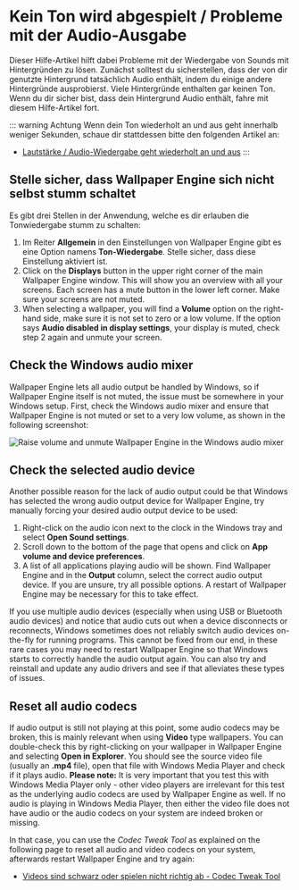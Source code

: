 # Kein Ton wird abgespielt / Probleme mit der Audio-Ausgabe
Dieser Hilfe-Artikel hilft dabei Probleme mit der Wiedergabe von Sounds mit Hintergründen zu lösen. Zunächst solltest du sicherstellen, dass der von dir genutzte Hintergrund tatsächlich Audio enthält, indem du einige andere Hintergründe ausprobierst. Viele Hintergründe enthalten gar keinen Ton. Wenn du dir sicher bist, dass dein Hintergrund Audio enthält, fahre mit diesem Hilfe-Artikel fort.

::: warning
Achtung Wenn dein Ton wiederholt an und aus geht innerhalb weniger Sekunden, schaue dir stattdessen bitte den folgenden Artikel an:

* [Lautstärke / Audio-Wiedergabe geht wiederholt an und aus](/audio/intermittent)
:::

## Stelle sicher, dass Wallpaper Engine sich nicht selbst stumm schaltet
Es gibt drei Stellen in der Anwendung, welche es dir erlauben die Tonwiedergabe stumm zu schalten:

1. Im Reiter **Allgemein** in den Einstellungen von Wallpaper Engine gibt es eine Option namens **Ton-Wiedergabe**. Stelle sicher, dass diese Einstellung aktiviert ist.
2. Click on the **Displays** button in the upper right corner of the main Wallpaper Engine window. This will show you an overview with all your screens. Each screen has a mute button in the lower left corner. Make sure your screens are not muted.
3. When selecting a wallpaper, you will find a **Volume** option on the right-hand side, make sure it is not set to zero or a low volume. If the option says **Audio disabled in display settings**, your display is muted, check step 2 again and unmute your screen.

## Check the Windows audio mixer
Wallpaper Engine lets all audio output be handled by Windows, so if Wallpaper Engine itself is not muted, the issue must be somewhere in your Windows setup. First, check the Windows audio mixer and ensure that Wallpaper Engine is not muted or set to a very low volume, as shown in the following screenshot:

![Raise volume and unmute Wallpaper Engine in the Windows audio mixer](./audiomixer.png)

## Check the selected audio device
Another possible reason for the lack of audio output could be that Windows has selected the wrong audio output device for Wallpaper Engine, try manually forcing your desired audio output device to be used:

1. Right-click on the audio icon next to the clock in the Windows tray and select **Open Sound settings**.
2. Scroll down to the bottom of the page that opens and click on **App volume and device preferences**.
3. A list of all applications playing audio will be shown. Find Wallpaper Engine and in the **Output** column, select the correct audio output device. If you are unsure, try all possible options. A restart of Wallpaper Engine may be necessary for this to take effect.

If you use multiple audio devices (especially when using USB or Bluetooth audio devices) and notice that audio cuts out when a device disconnects or reconnects, Windows sometimes does not reliably switch audio devices on-the-fly for running programs. This cannot be fixed from our end, in these rare cases you may need to restart Wallpaper Engine so that Windows starts to correctly handle the audio output again. You can also try and reinstall and update any audio drivers and see if that alleviates these types of issues.

## Reset all audio codecs

If audio output is still not playing at this point, some audio codecs may be broken, this is mainly relevant when using **Video** type wallpapers. You can double-check this by right-clicking on your wallpaper in Wallpaper Engine and selecting **Open in Explorer**. You should see the source video file (usually an **.mp4** file), open that file with Windows Media Player and check if it plays audio. **Please note:** It is very important that you test this with Windows Media Player only - other video players are irrelevant for this test as the underlying audio codecs are used by Wallpaper Engine as well. If no audio is playing in Windows Media Player, then either the video file does not have audio or the audio codecs on your system are indeed broken or missing.

In that case, you can use the *Codec Tweak Tool* as explained on the following page to reset all audio and video codecs on your system, afterwards restart Wallpaper Engine and try again:

* [Videos sind schwarz oder spielen nicht richtig ab - Codec Tweak Tool](noshow/notplaying.html#codec-tweak-tool)

